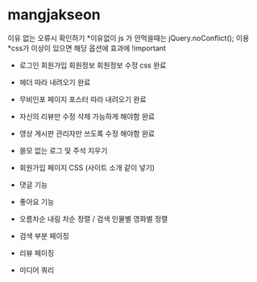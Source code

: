 # mangjakseon


이유 없는 오류시 확인하기 
*이유없이 js 가 안먹을때는 jQuery.noConflict(); 이용
*css가 이상이 있으면 해당 옵션에 효과에 !important



* 로그인 회원가입 회원정보 회원정보 수정 css 완료
* 헤더 따라 내려오기 완료
* 무비인포 페이지 포스터 따라 내려오기 완료
* 자신의 리뷰만 수정 삭제 가능하게 해야함 완료
* 영상 게시판 관리자만 쓰도록 수정 해야함 완료


* 쓸모 없는 로그 및 주석 지우기
* 회원가입 페이지 CSS (사이트 소개 같이 넣기)
* 댓글 기능
* 좋아요 기능
* 오름차순 내림 차순 정렬 / 검색 인물별 영화별 정렬
* 검색 부분 페이징
* 리뷰 페이징




* 미디어 쿼리